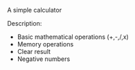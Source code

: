 A simple calculator

Description:

- Basic mathematical operations (+,-,/,x)
- Memory operations
- Clear result
- Negative numbers
